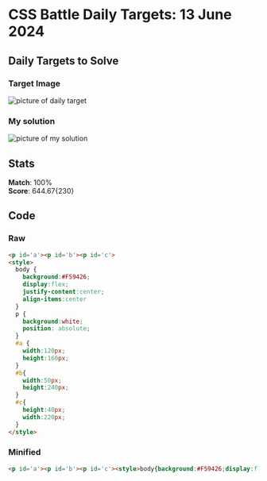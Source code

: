 

# CSS Battle Daily Targets: 13 June 2024

## Daily Targets to Solve

### Target Image

![picture of daily target](https://github.com/BekiaD/cssbattle/assets/144695091/47a6c6c5-80c5-4bf1-8b1d-9e1c5429b78c)

### My solution

![picture of my solution](https://github.com/BekiaD/cssbattle/assets/144695091/76ece02e-fb32-4af4-86e5-b90292c6a667)

## Stats

**Match**: 100%  
**Score**: 644.67{230}

## Code

### Raw

```html
<p id='a'><p id='b'><p id='c'>
<style>
  body {
    background:#F59426;
    display:flex;
    justify-content:center;
    align-items:center
  }
  p {
    background:white;
    position: absolute;
  }
  #a {
    width:120px;
    height:160px;
  }
  #b{
    width:50px;
    height:240px;
  }
  #c{
    height:40px;
    width:220px;
  }
</style>
```

### Minified

```html
<p id='a'><p id='b'><p id='c'><style>body{background:#F59426;display:flex;justify-content:center;align-items:center}p{background:#fff;position:absolute}#a{width:120;height:160}#b{width:50;height:240}#c{height:40;width:220}</style>
```
